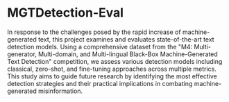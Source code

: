 # MGTDetection-Eval

In response to the challenges posed by the rapid increase of machine-generated text, this project examines and evaluates state-of-the-art text detection models. Using a comprehensive dataset from the "M4: Multi-generator, Multi-domain, and Multi-lingual Black-Box Machine-Generated Text Detection" competition, we assess various detection models including classical, zero-shot, and fine-tuning approaches across multiple metrics. This study aims to guide future research by identifying the most effective detection strategies and their practical implications in combating machine-generated misinformation.